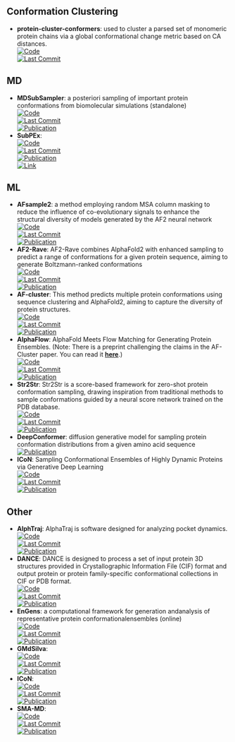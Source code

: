 
## **Conformation Clustering**
- **protein-cluster-conformers**: used to cluster a parsed set of monomeric protein chains via a global conformational change metric based on CA distances.  
	[![Code](https://img.shields.io/github/stars/PDBeurope/protein-cluster-conformers?style=for-the-badge&logo=github)](https://github.com/PDBeurope/protein-cluster-conformers)  
	[![Last Commit](https://img.shields.io/github/last-commit/PDBeurope/protein-cluster-conformers?style=for-the-badge&logo=github)](https://github.com/PDBeurope/protein-cluster-conformers)  

## **MD**
- **MDSubSampler**: a posteriori sampling of important protein conformations from biomolecular simulations (standalone)  
	[![Code](https://img.shields.io/github/stars/alepandini/MDSubSampler?style=for-the-badge&logo=github)](https://github.com/alepandini/MDSubSampler)  
	[![Last Commit](https://img.shields.io/github/last-commit/alepandini/MDSubSampler?style=for-the-badge&logo=github)](https://github.com/alepandini/MDSubSampler)  
	[![Publication](https://img.shields.io/badge/Publication-Citations:1-blue?style=for-the-badge&logo=bookstack)](https://doi.org/10.1093/bioinformatics/btad427)  
- **SubPEx**:   
	[![Code](https://img.shields.io/github/stars/durrantlab/subpex?style=for-the-badge&logo=github)](https://github.com/durrantlab/subpex/)  
	[![Last Commit](https://img.shields.io/github/last-commit/durrantlab/subpex?style=for-the-badge&logo=github)](https://github.com/durrantlab/subpex/)  
	[![Publication](https://img.shields.io/badge/Publication-Citations:0-blue?style=for-the-badge&logo=bookstack)](https://doi.org/10.1021%2Facs.jctc.3c00478)  
	[![Link](https://img.shields.io/badge/Link-online-brightgreen?style=for-the-badge&logo=cachet&logoColor=65FF8F)](http://durrantlab.com/subpex/)  

## **ML**
- **AFsample2**: a method employing random MSA column masking to reduce the influence of co-evolutionary signals to enhance the structural diversity of models generated by the AF2 neural network  
	[![Code](https://img.shields.io/github/stars/iamysk/AFsample2?style=for-the-badge&logo=github)](https://github.com/iamysk/AFsample2)  
	[![Last Commit](https://img.shields.io/github/last-commit/iamysk/AFsample2?style=for-the-badge&logo=github)](https://github.com/iamysk/AFsample2)  
	[![Publication](https://img.shields.io/badge/Publication-Citations:4-blue?style=for-the-badge&logo=bookstack)](https://doi.org/10.1101/2024.05.28.596195)  
- **AF2-Rave**: AF2-Rave combines AlphaFold2 with enhanced sampling to predict a range of conformations for a given protein sequence, aiming to generate Boltzmann-ranked conformations  
	[![Code](https://img.shields.io/github/stars/tiwarylab/alphafold2rave?style=for-the-badge&logo=github)](https://github.com/tiwarylab/alphafold2rave)  
	[![Last Commit](https://img.shields.io/github/last-commit/tiwarylab/alphafold2rave?style=for-the-badge&logo=github)](https://github.com/tiwarylab/alphafold2rave)  
	[![Publication](https://img.shields.io/badge/Publication-Citations:34-blue?style=for-the-badge&logo=bookstack)](https://doi.org/10.1021/acs.jctc.3c00290)  
- **AF-cluster**: This method predicts multiple protein conformations using sequence clustering and AlphaFold2, aiming to capture the diversity of protein structures.  
	[![Code](https://img.shields.io/github/stars/HWaymentSteele/AF_Cluster?style=for-the-badge&logo=github)](https://github.com/HWaymentSteele/AF_Cluster)  
	[![Last Commit](https://img.shields.io/github/last-commit/HWaymentSteele/AF_Cluster?style=for-the-badge&logo=github)](https://github.com/HWaymentSteele/AF_Cluster)  
	[![Publication](https://img.shields.io/badge/Publication-Citations:0-blue?style=for-the-badge&logo=bookstack)](https://doi.org/10.1101/2022.10.17.512570v1)  
- **AlphaFlow**: AlphaFold Meets Flow Matching for Generating Protein Ensembles. (Note: There is a preprint challenging the claims in the AF-Cluster paper. You can read it **[here](https://doi.org/10.1101/2024.01.05.574434)**.)  
	[![Code](https://img.shields.io/github/stars/bjing2016/alphaflow?style=for-the-badge&logo=github)](https://github.com/bjing2016/alphaflow)  
	[![Last Commit](https://img.shields.io/github/last-commit/bjing2016/alphaflow?style=for-the-badge&logo=github)](https://github.com/bjing2016/alphaflow)  
	[![Publication](https://img.shields.io/badge/Publication-Citations:0-blue?style=for-the-badge&logo=bookstack)](https://doi.org/10.48550/arXiv.2402.04845)  
- **Str2Str**: Str2Str is a score-based framework for zero-shot protein conformation sampling, drawing inspiration from traditional methods to sample conformations guided by a neural score network trained on the PDB database.  
	[![Code](https://img.shields.io/github/stars/lujiarui/Str2Str?style=for-the-badge&logo=github)](https://github.com/lujiarui/Str2Str)  
	[![Last Commit](https://img.shields.io/github/last-commit/lujiarui/Str2Str?style=for-the-badge&logo=github)](https://github.com/lujiarui/Str2Str)  
	[![Publication](https://img.shields.io/badge/Publication-Citations:1140-blue?style=for-the-badge&logo=bookstack)](https://doi.org/10.1126/science.ade2574)  
- **DeepConformer**: diffusion generative model for sampling protein conformation distributions from a given amino acid sequence  
	[![Publication](https://img.shields.io/badge/Publication-Citations:0-blue?style=for-the-badge&logo=bookstack)](https://doi.org/10.1101/2024.06.27.600251)  
- **ICoN**: Sampling Conformational Ensembles of Highly Dynamic Proteins via Generative Deep Learning  
	[![Code](https://img.shields.io/github/stars/chang-group/ICoN?style=for-the-badge&logo=github)](https://github.com/chang-group/ICoN)  
	[![Last Commit](https://img.shields.io/github/last-commit/chang-group/ICoN?style=for-the-badge&logo=github)](https://github.com/chang-group/ICoN)  
	[![Publication](https://img.shields.io/badge/Publication-Citations:0-blue?style=for-the-badge&logo=bookstack)](https://doi.org/10.21203/rs.3.rs-4301803/v1)  

## **Other**
- **AlphTraj**: AlphaTraj is software designed for analyzing pocket dynamics.  
	[![Code](https://img.shields.io/github/stars/dooo12332/AlphaTraj?style=for-the-badge&logo=github)](https://github.com/dooo12332/AlphaTraj)  
	[![Last Commit](https://img.shields.io/github/last-commit/dooo12332/AlphaTraj?style=for-the-badge&logo=github)](https://github.com/dooo12332/AlphaTraj)  
	[![Publication](https://img.shields.io/badge/Publication-Citations:0-blue?style=for-the-badge&logo=bookstack)](https://doi.org/10.1021/acs.jctc.4c00476)  
- **DANCE**: DANCE is designed to process a set of input protein 3D structures provided in Crystallographic Information File (CIF) format and output protein or protein family-specific conformational collections in CIF or PDB format.  
	[![Code](https://img.shields.io/github/stars/PhyloSofS-Team/DANCE?style=for-the-badge&logo=github)](https://github.com/PhyloSofS-Team/DANCE)  
	[![Last Commit](https://img.shields.io/github/last-commit/PhyloSofS-Team/DANCE?style=for-the-badge&logo=github)](https://github.com/PhyloSofS-Team/DANCE)  
	[![Publication](https://img.shields.io/badge/Publication-Citations:0-blue?style=for-the-badge&logo=bookstack)](https://doi.org/10.1101/2024.02.06.578951)  
- **EnGens**: a computational framework for generation andanalysis of representative protein conformationalensembles (online)  
	[![Code](https://img.shields.io/github/stars/KavrakiLab/EnGens?style=for-the-badge&logo=github)](https://github.com/KavrakiLab/EnGens)  
	[![Last Commit](https://img.shields.io/github/last-commit/KavrakiLab/EnGens?style=for-the-badge&logo=github)](https://github.com/KavrakiLab/EnGens)  
	[![Publication](https://img.shields.io/badge/Publication-Citations:5-blue?style=for-the-badge&logo=bookstack)](https://doi.org/10.1093/bib/bbad242)  
- **GMdSilva**:   
	[![Code](https://img.shields.io/github/stars/GMdSilva/gms_natcomms_1705932980_data?style=for-the-badge&logo=github)](https://github.com/GMdSilva/gms_natcomms_1705932980_data)  
	[![Last Commit](https://img.shields.io/github/last-commit/GMdSilva/gms_natcomms_1705932980_data?style=for-the-badge&logo=github)](https://github.com/GMdSilva/gms_natcomms_1705932980_data)  
	[![Publication](https://img.shields.io/badge/Publication-Citations:3-blue?style=for-the-badge&logo=bookstack)](https://doi.org/10.1101/2023.07.25.550545)  
- **ICoN**:   
	[![Code](https://img.shields.io/github/stars/chang-group/ICoN?style=for-the-badge&logo=github)](https://github.com/chang-group/ICoN)  
	[![Last Commit](https://img.shields.io/github/last-commit/chang-group/ICoN?style=for-the-badge&logo=github)](https://github.com/chang-group/ICoN)  
	[![Publication](https://img.shields.io/badge/Publication-Citations:0-blue?style=for-the-badge&logo=bookstack)](https://doi.org/10.1101/2024.05.05.592587)  
- **SMA-MD**:   
	[![Code](https://img.shields.io/github/stars/olsson-group/sma-md?style=for-the-badge&logo=github)](https://github.com/olsson-group/sma-md)  
	[![Last Commit](https://img.shields.io/github/last-commit/olsson-group/sma-md?style=for-the-badge&logo=github)](https://github.com/olsson-group/sma-md)  
	[![Publication](https://img.shields.io/badge/Publication-Citations:0-blue?style=for-the-badge&logo=bookstack)](https://dx.doi.org/10.1088/2632-2153/ad3b64)  
